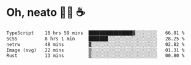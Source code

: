 # Oh, neato 🧑‍💻 ☕

<!--START_SECTION:waka-->

```txt
TypeScript    18 hrs 59 mins  ████████████████▓░░░░░░░░   66.81 %
SCSS          8 hrs 1 min     ███████░░░░░░░░░░░░░░░░░░   28.25 %
netrw         48 mins         ▓░░░░░░░░░░░░░░░░░░░░░░░░   02.82 %
Image (svg)   22 mins         ▒░░░░░░░░░░░░░░░░░░░░░░░░   01.31 %
Rust          13 mins         ▒░░░░░░░░░░░░░░░░░░░░░░░░   00.80 %
```

<!--END_SECTION:waka-->
